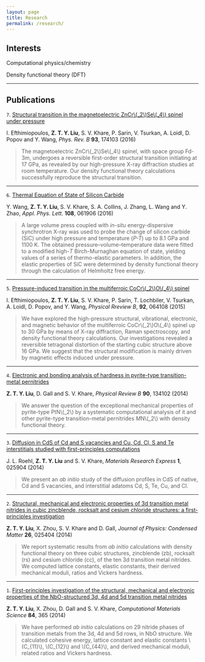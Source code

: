 ```yaml
---
layout: page
title: Research
permalink: /research/
---
```


Interests
--------
Computational physics/chemistry

Density functional theory (DFT)

-----------------

Publications
------------

`7`. [Structural transition in the magnetoelectric ZnCr\\(_2\\)Se\\(_4\\) spinel under pressure](https://journals.aps.org/prb/abstract/10.1103/PhysRevB.93.174103) 

I. Efthimiopoulos, **Z. T. Y. Liu**, S. V. Khare, P. Sarin, V. Tsurkan, A. Loidl, D. Popov and Y. Wang, *Phys. Rev. B* **93**, 174103 (2016)

> Τhe magnetoelectric ZnCr\\(_2\\)Se\\(_4\\) spinel, with space group Fd-3m, undergoes a reversible first-order structural transition initiating at 17 GPa, as revealed by our high-pressure X-ray diffraction studies at room temperature. Our density functional theory calculations successfully reproduce the structural transition.

-----------------

`6`. [Thermal Equation of State of Silicon Carbide](http://scitation.aip.org/content/aip/journal/apl/108/6/10.1063/1.4941797)

Y. Wang, **Z. T. Y. Liu**, S. V. Khare, S. A. Collins, J. Zhang, L. Wang and Y. Zhao, *Appl. Phys. Lett.* **108**, 061906 (2016)

> A large volume press coupled with *in-situ* energy-dispersive synchrotron X-ray was used to probe the change of silicon carbide (SiC) under high pressure and temperature (*P-T*) up to 8.1 GPa and 1100 K. The obtained pressure–volume–temperature data were fitted to a modified high-*T* Birch-Murnaghan equation of state, yielding values of a series of thermo-elastic parameters. In addition, the elastic properties of SiC were determined by density functional theory through the calculation of Helmholtz free energy.

-----------------

`5`. [Pressure-induced transition in the multiferroic CoCr\\(_2\\)O\\(_4\\) spinel](http://journals.aps.org/prb/abstract/10.1103/PhysRevB.92.064108)

I. Efthimiopoulos, **Z. T. Y. Liu**, S. V. Khare, P. Sarin, T. Lochbiler, V. Tsurkan, A. Loidl, D. Popov, and Y. Wang, *Physical Rreview B*, **92**, 064108 (2015)

> We have explored the high-pressure structural, vibrational, electronic, and magnetic behavior of the multiferroic CoCr\\(_2\\)O\\(_4\\) spinel up to 30 GPa by means of X-ray diffraction, Raman spectroscopy, and density functional theory calculations. Our investigations revealed a reversible tetragonal distortion of the starting cubic structure above 16 GPa. We suggest that the structural modification is mainly driven by magnetic effects induced under pressure.

-----------------

`4`. [Electronic and bonding analysis of hardness in pyrite-type transition-metal pernitrides](http://journals.aps.org/prb/abstract/10.1103/PhysRevB.90.134102)

**Z. T. Y. Liu**, D. Gall and S. V. Khare, *Physical Review B* **90**, 134102 (2014)

> We answer the question of the exceptional mechanical properties of pyrite-type PtN\\(_2\\) by a systematic computational analysis of it and other pyrite-type transition-metal pernitrides *M*N\\(_2\\) with density functional theory.

-----------------

`3`. [Diffusion in CdS of Cd and S vacancies and Cu, Cd, Cl, S and Te interstitials studied with first-principles computations](http://iopscience.iop.org/2053-1591/1/2/025904/)

J. L. Roehl, **Z. T. Y. Liu** and S. V. Khare, *Materials Research Express* **1**, 025904 (2014)

> We present an *ab initio* study of the diffusion profiles in CdS of native, Cd and S vacancies, and interstitial adatoms Cd, S, Te, Cu, and Cl.

-----------------

`2`. [Structural, mechanical and electronic properties of 3d transition metal nitrides in cubic zincblende, rocksalt and cesium chloride structures: a first-principles investigation](http://iopscience.iop.org/0953-8984/26/2/025404/)

**Z. T. Y. Liu**, X. Zhou, S. V. Khare and D. Gall, *Journal of Physics: Condensed Matter* **26**, 025404 (2014)

> We report systematic results from *ab initio* calculations with density functional theory on three cubic structures, zincblende (zb), rocksalt (rs) and cesium chloride (cc), of the ten 3d transition metal nitrides. We computed lattice constants, elastic constants, their derived mechanical moduli, ratios and Vickers hardness.

-----------------

`1`. [First-principles investigation of the structural, mechanical and electronic properties of the NbO-structured 3d, 4d and 5d transition metal nitrides](http://www.sciencedirect.com/science/article/pii/S0927025613007957)

**Z. T. Y. Liu**, X. Zhou, D. Gall and S. V. Khare, *Computational Materials Science* **84**, 365 (2014)

> We have performed *ab initio* calculations on 29 nitride phases of transition metals from the 3d, 4d and 5d rows, in NbO structure. We calculated cohesive energy, lattice constant and elastic constants \\(C\_{11}\\), \\(C\_{12}\\) and \\(C\_{44}\\), and derived mechanical moduli, related ratios and Vickers hardness.
